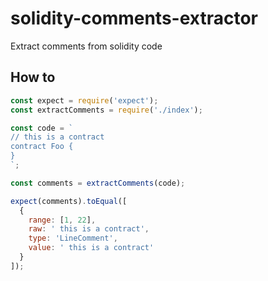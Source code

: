 # solidity-comments-extractor

Extract comments from solidity code

## How to

```js
const expect = require('expect');
const extractComments = require('./index');

const code = `
// this is a contract
contract Foo {
}
`;

const comments = extractComments(code);

expect(comments).toEqual([
  {
    range: [1, 22],
    raw: ' this is a contract',
    type: 'LineComment',
    value: ' this is a contract'
  }
]);
```
